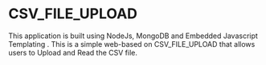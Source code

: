 # CSV_FILE_UPLOAD
This application is built using NodeJs, MongoDB and Embedded Javascript Templating . This is a simple web-based on CSV_FILE_UPLOAD that allows users to Upload and Read the CSV file.
